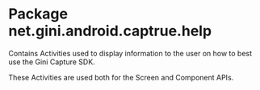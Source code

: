 # Package net.gini.android.captrue.help

Contains Activities used to display information to the user on how to best use the Gini Capture SDK.

These Activities are used both for the Screen and Component APIs.